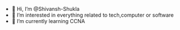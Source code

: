 - 👋 Hi, I’m @Shivansh-Shukla
- 👀 I’m interested in everything related to tech,computer or software
- 🌱 I’m currently learning CCNA
<!---
Shivansh-Shukla/Shivansh-Shukla is a ✨ special ✨ repository because its `README.md` (this file) appears on your GitHub profile.
You can click the Preview link to take a look at your changes.
--->
